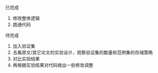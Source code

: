 已完成
1. 修改整体逻辑
2. 跑通代码

待完成
1. 加入验证集
2. 去看原文/其它论文的实验设计，观察验证集的数量和范例集的存储策略 
3. 对比实验结果
4. 再根据实验结果对代码做出一些修改调整